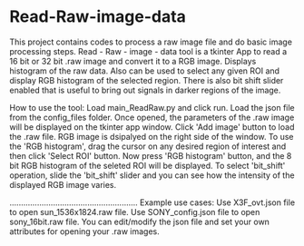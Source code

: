 # Read-Raw-image-data
This  project contains codes to process a raw image file and do basic image processing steps.
Read - Raw - image - data tool is a tkinter App to read a  16 bit or 32 bit .raw image and convert it to a RGB image.
Displays histogram of the raw data.
Also can be used to select any given ROI and display RGB histogram of the selected region.
There is also bit shift slider enabled that is useful to bring out signals in darker regions of the image.

How to use the tool:
Load main_ReadRaw.py and click run.
Load the json file from the config_files folder.
Once opened, the parameters of the .raw image will be displayed on the tkinter app window.
Click 'Add image' button to load the .raw file.
RGB image is dsipalyed on the right side of the window.
To use the 'RGB histogram', drag the cursor on any desired region of interest and then click 'Select ROI' button. 
Now press 'RGB histogram' button, and the 8 bit RGB histogram of the seleted ROI will be displayed.
To select 'bit_shift' operation, slide the 'bit_shift' slider and you can see how the intensity of the displayed RGB image varies.

........................................................
Example use cases:
Use X3F_ovt.json file to open sun_1536x1824.raw file.
Use SONY_config.json file to open sony_16bit.raw file.
You can edit/modify the json file and set your own attributes for opening your .raw images.

